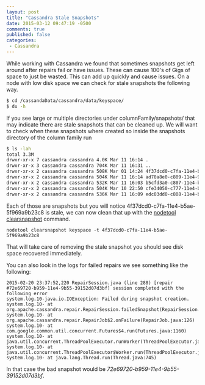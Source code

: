 ```yaml
---
layout: post
title: "Cassandra Stale Snapshots"
date: 2015-03-12 09:47:19 -0500
comments: true
published: false
categories:
 - Cassandra
---
```

While working with Cassandra we found that sometimes snapshots get left around after repairs fail or have issues. These can cause 100's of Gigs of space to just be wasted. This can add up quickly and cause issues. On a node with low disk space we can check for stale snapshots the following way.

```sh
$ cd /cassandaData/cassandra/data/keyspace/
$ du -h
```

If you see large or multiple directories under columnFamily/snapshots/ that may indicate there are stale snapshots that can be cleaned up.
We will want to check when these snapshots where created so inside the snapshots directory of the column family run

```sh
$ ls -lah
total 3.3M
drwxr-xr-x 7 cassandra cassandra 4.0K Mar 11 16:14 .
drwxr-xr-x 3 cassandra cassandra 704K Mar 11 16:31 ..
drwxr-xr-x 2 cassandra cassandra 508K Mar 01 14:24 4f37dcd0-c7fa-11e4-b5ae-5f969a9b23c8
drwxr-xr-x 2 cassandra cassandra 504K Mar 11 16:14 ad70a8e0-c809-11e4-9b55-39152d07d3bf
drwxr-xr-x 2 cassandra cassandra 532K Mar 11 16:03 b5cfd3a0-c807-11e4-bcd5-db76d671c3d5
drwxr-xr-x 2 cassandra cassandra 504K Mar 10 22:50 cfe34050-c777-11e4-b5ae-5f969a9b23c8
drwxr-xr-x 2 cassandra cassandra 536K Mar 11 16:09 edc03dd0-c808-11e4-be46-35521ca10087
```

Each of those are snapshots but you will notice 4f37dcd0-c7fa-11e4-b5ae-5f969a9b23c8 is stale, we can now clean that up with the [nodetool clearsnapshot](http://www.datastax.com/documentation/cassandra/2.1/cassandra/tools/toolsClearSnapShot.html) command.
```
nodetool clearsnapshot keyspace -t 4f37dcd0-c7fa-11e4-b5ae-5f969a9b23c8
```

That will take care of removing the stale snapshot you should see disk space recovered immediately.

You can also look in the logs for failed repairs we see something like the following:

```
2015-02-20 23:37:52,220 RepairSession.java (line 288) [repair #72e69720-b959-11e4-9b55-39152d07d3bf] session completed with the following error
system.log.10-java.io.IOException: Failed during snapshot creation.
system.log.10- at org.apache.cassandra.repair.RepairSession.failedSnapshot(RepairSession.java:323)
system.log.10- at org.apache.cassandra.repair.RepairJob$2.onFailure(RepairJob.java:126)
system.log.10- at com.google.common.util.concurrent.Futures$4.run(Futures.java:1160)
system.log.10- at java.util.concurrent.ThreadPoolExecutor.runWorker(ThreadPoolExecutor.java:1145)
system.log.10- at java.util.concurrent.ThreadPoolExecutor$Worker.run(ThreadPoolExecutor.java:615)
system.log.10- at java.lang.Thread.run(Thread.java:745)
```

In that case the bad snapshot would be _72e69720-b959-11e4-9b55-39152d07d3bf_.
